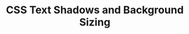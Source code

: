 ---
title: CSS Text Shadows and Background Sizing
authors:
- christopher-schmitt
intro: 'In this article Christopher Schmitt explores a couple of great new CSS design properties available in CSS3 - text-shadow for creating drop shadows, and background-size for automatically resizing background images as the browser window changes size. Exciting stuff indeed!'
layout: article
---